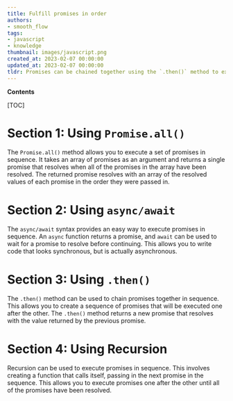 ```yaml
---
title: Fulfill promises in order
authors:
- smooth_flow
tags:
- javascript
- knowledge
thumbnail: images/javascript.png
created_at: 2023-02-07 00:00:00
updated_at: 2023-02-07 00:00:00
tldr: Promises can be chained together using the `.then()` method to execute them in sequence.
---
```


**Contents**

[TOC]

# Section 1: Using `Promise.all()`

The `Promise.all()` method allows you to execute a set of promises in sequence. It takes an array of promises as an argument and returns a single promise that resolves when all of the promises in the array have been resolved. The returned promise resolves with an array of the resolved values of each promise in the order they were passed in.

# Section 2: Using `async/await`

The `async/await` syntax provides an easy way to execute promises in sequence. An `async` function returns a promise, and `await` can be used to wait for a promise to resolve before continuing. This allows you to write code that looks synchronous, but is actually asynchronous.

# Section 3: Using `.then()`

The `.then()` method can be used to chain promises together in sequence. This allows you to create a sequence of promises that will be executed one after the other. The `.then()` method returns a new promise that resolves with the value returned by the previous promise.

# Section 4: Using Recursion

Recursion can be used to execute promises in sequence. This involves creating a function that calls itself, passing in the next promise in the sequence. This allows you to execute promises one after the other until all of the promises have been resolved.
